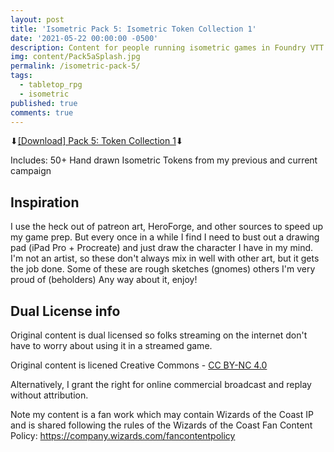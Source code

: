```yaml
---
layout: post
title: 'Isometric Pack 5: Isometric Token Collection 1'
date: '2021-05-22 00:00:00 -0500'
description: Content for people running isometric games in Foundry VTT or Roll20
img: content/Pack5aSplash.jpg
permalink: /isometric-pack-5/
tags:
  - tabletop_rpg
  - isometric
published: true
comments: true
---
```


⬇[\[Download\] Pack 5: Token Collection 1](http://bit.ly/azathought_iso_tokens_1)⬇

Includes:
50+ Hand drawn Isometric Tokens from my previous and current campaign

## Inspiration
I use the heck out of patreon art, HeroForge, and other sources to speed up my game prep. But every once in a while I find I need to bust out a drawing pad (iPad Pro + Procreate) and just draw the character I have in my mind. I'm not an artist, so these don't always mix in well with other art, but it gets the job done. Some of these are rough sketches (gnomes) others I'm very proud of (beholders)  Any way about it, enjoy!

## Dual License info
Original content is dual licensed so folks streaming on the internet don't have to worry about using it in a streamed game.

Original content is licened Creative Commons - [CC BY-NC 4.0](https://creativecommons.org/licenses/by-nc/4.0/)

Alternatively, I grant the right for online commercial broadcast and replay without attribution.

Note my content is a fan work which may contain Wizards of the Coast IP and is shared following the rules of the Wizards of the Coast Fan Content Policy: https://company.wizards.com/fancontentpolicy